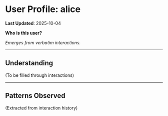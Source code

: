 # User Profile: alice

**Last Updated**: 2025-10-04

**Who is this user?**

*Emerges from verbatim interactions.*

---

## Understanding

(To be filled through interactions)

---

## Patterns Observed

(Extracted from interaction history)
